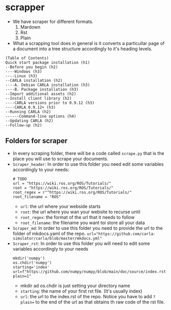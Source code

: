 # scrapper
- We have scraper for different formats.
  1) Mardown
  2) Rst
  3) Plain
- What a scrapping tool does in general is it converts a particullar page of a document into a tree structure accordingly to it's heading levels.
```
(Table of Contents)
Quick start package installation (h1)
--Before you begin (h2)
----Windows (h3)
----Linux (h3)
--CARLA installation (h2)
----A. Debian CARLA installation (h3)
----B. Package installation (h3)
--Import additional assets (h2)
--Install client library (h2)
----CARLA versions prior to 0.9.12 (h3)
----CARLA 0.9.12+ (h3)
--Running CARLA (h2)
------Command-line options (h4)
--Updating CARLA (h2)
--Follow-up (h2)
```
## Folders for scraper
- In every scraping folder, there will be a code called `scrape.py` that is the place you will use to scrape your documents. 
- `Scraper_header`: 
  In order to use this folder you need edit some variables accordingly to your needs:
  ```
  # TODO
  url = "https://wiki.ros.org/ROS/Tutorials/"
  root = "https://wiki.ros.org/ROS/Tutorials/"
  root_regex = r"^https://wiki.ros.org/ROS/Tutorials/"
  root_filename = "ROS"
  ```
  - `url`: the url where your webside starts
  - `root`: the url where you wan your website to recurse until
  - `root_regex`: the format of the url that it needs to follow
  - `root_filename`: the filename you want toi store all your data
- `Scraper_md`:
  In order to use this folder you need to provide the url to the folder of mkdocs.yaml of the repo.
  `url="https://github.com/carla-simulator/carla/blob/master/mkdocs.yml"`
- `Scraper_rst`:
  In order to use this folder you will need to edit some variables accordingly to your needs
  ```
  mkdir('numpy')
  os.chdir('numpy')
  starting='index'
  url=f"https://github.com/numpy/numpy/blob/main/doc/source/index.rst?plain=1"
  ```
  - mkdir ad os.chdir is just setting your directory name
  - `starting`: the name of your first rst file. (It's usually index)
  - `url`: the url to the index.rst of the repo. Notice you have to add `?plain=` to the end of the url as that obtains th raw code of the rst file. 
